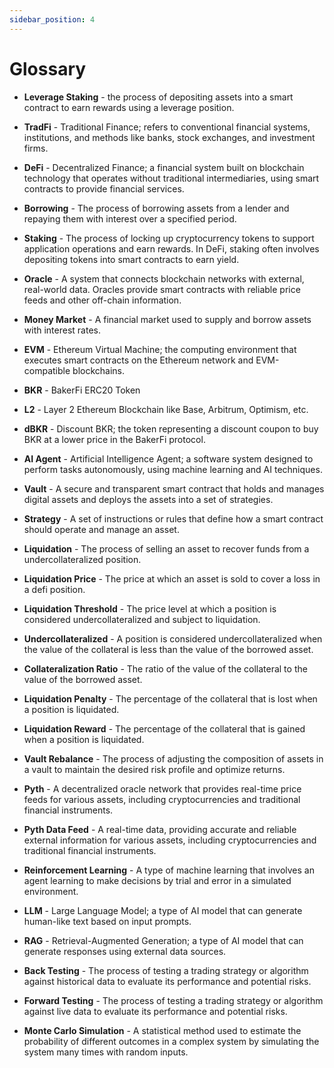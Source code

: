 ```yaml
---
sidebar_position: 4
---
```


# Glossary

- **Leverage Staking** - the process of depositing assets into a smart contract to earn rewards using a leverage position.

- **TradFi** - Traditional Finance; refers to conventional financial systems, institutions, and methods like banks, stock exchanges, and investment firms.

- **DeFi** - Decentralized Finance; a financial system built on blockchain technology that operates without traditional intermediaries, using smart contracts to provide financial services.

- **Borrowing** - The process of borrowing assets from a lender and repaying them with interest over a specified period.

- **Staking** - The process of locking up cryptocurrency tokens to support application operations and earn rewards. In DeFi, staking often involves depositing tokens into smart contracts to earn yield.

- **Oracle** - A system that connects blockchain networks with external, real-world data. Oracles provide smart contracts with reliable price feeds and other off-chain information.

- **Money Market** - A financial market used to supply and borrow assets with interest rates.

- **EVM** - Ethereum Virtual Machine; the computing environment that executes smart contracts on the Ethereum network and EVM-compatible blockchains.

- **BKR** - BakerFi ERC20 Token

- **L2** - Layer 2 Ethereum Blockchain like Base, Arbitrum, Optimism, etc.

- **dBKR** - Discount BKR; the token representing a discount coupon to buy BKR at a lower price in the BakerFi protocol.

- **AI Agent** - Artificial Intelligence Agent; a software system designed to perform tasks autonomously, using machine learning and AI techniques.

- **Vault** - A secure and transparent smart contract that holds and manages digital assets and deploys the assets into a set of strategies.

- **Strategy** - A set of instructions or rules that define how a smart contract should operate and manage an asset.

- **Liquidation** - The process of selling an asset to recover funds from a undercollateralized position.

- **Liquidation Price** - The price at which an asset is sold to cover a loss in a defi position.

- **Liquidation Threshold** - The price level at which a position is considered undercollateralized and subject to liquidation.

- **Undercollateralized** - A position is considered undercollateralized when the value of the collateral is less than the value of the borrowed asset.

- **Collateralization Ratio** - The ratio of the value of the collateral to the value of the borrowed asset.

- **Liquidation Penalty** - The percentage of the collateral that is lost when a position is liquidated.

- **Liquidation Reward** - The percentage of the collateral that is gained when a position is liquidated.

- **Vault Rebalance** - The process of adjusting the composition of assets in a vault to maintain the desired risk profile and optimize returns.

- **Pyth** - A decentralized oracle network that provides real-time price feeds for various assets, including cryptocurrencies and traditional financial instruments.

- **Pyth Data Feed** - A real-time data, providing accurate and reliable external information for various assets, including cryptocurrencies and traditional financial instruments.

- **Reinforcement Learning** - A type of machine learning that involves an agent learning to make decisions by trial and error in a simulated environment.

- **LLM** - Large Language Model; a type of AI model that can generate human-like text based on input prompts.

- **RAG** - Retrieval-Augmented Generation; a type of AI model that can generate responses using external data sources.

- **Back Testing** - The process of testing a trading strategy or algorithm against historical data to evaluate its performance and potential risks.

- **Forward Testing** - The process of testing a trading strategy or algorithm against live data to evaluate its performance and potential risks.

- **Monte Carlo Simulation** - A statistical method used to estimate the probability of different outcomes in a complex system by simulating the system many times with random inputs.
